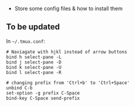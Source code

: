 - Store some config files & how to install them

## To be updated
In `~/.tmux.conf`:
```
# Naviagate with hjkl instead of arrow buttons
bind h select-pane -L
bind j select-pane -D
bind k select-pane -U
bind l select-pane -R

# changing prefix from 'Ctrl+b' to 'Ctrl+Space'
unbind C-b
set-option -g prefix C-Space
bind-key C-Space send-prefix
```
